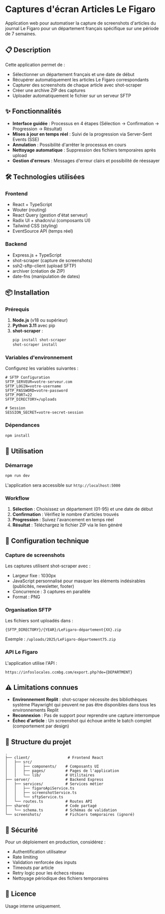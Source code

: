# Captures d'écran Articles Le Figaro

Application web pour automatiser la capture de screenshots d'articles du journal Le Figaro pour un département français spécifique sur une période de 7 semaines.

## 📋 Description

Cette application permet de :
- Sélectionner un département français et une date de début
- Récupérer automatiquement les articles Le Figaro correspondants
- Capturer des screenshots de chaque article avec shot-scraper
- Créer une archive ZIP des captures
- Uploader automatiquement le fichier sur un serveur SFTP

## ✨ Fonctionnalités

- **Interface guidée** : Processus en 4 étapes (Sélection → Confirmation → Progression → Résultat)
- **Mises à jour en temps réel** : Suivi de la progression via Server-Sent Events (SSE)
- **Annulation** : Possibilité d'arrêter le processus en cours
- **Nettoyage automatique** : Suppression des fichiers temporaires après upload
- **Gestion d'erreurs** : Messages d'erreur clairs et possibilité de réessayer

## 🛠️ Technologies utilisées

### Frontend
- React + TypeScript
- Wouter (routing)
- React Query (gestion d'état serveur)
- Radix UI + shadcn/ui (composants UI)
- Tailwind CSS (styling)
- EventSource API (temps réel)

### Backend
- Express.js + TypeScript
- shot-scraper (capture de screenshots)
- ssh2-sftp-client (upload SFTP)
- archiver (création de ZIP)
- date-fns (manipulation de dates)

## 📦 Installation

### Prérequis

1. **Node.js** (v18 ou supérieur)
2. **Python 3.11** avec pip
3. **shot-scraper** :
   ```bash
   pip install shot-scraper
   shot-scraper install
   ```

### Variables d'environnement

Configurez les variables suivantes :

```env
# SFTP Configuration
SFTP_SERVEUR=votre-serveur.com
SFTP_LOGIN=votre-username
SFTP_PASSWORD=votre-password
SFTP_PORT=22
SFTP_DIRECTORY=/uploads

# Session
SESSION_SECRET=votre-secret-session
```

### Dépendances

```bash
npm install
```

## 🚀 Utilisation

### Démarrage

```bash
npm run dev
```

L'application sera accessible sur `http://localhost:5000`

### Workflow

1. **Sélection** : Choisissez un département (01-95) et une date de début
2. **Confirmation** : Vérifiez le nombre d'articles trouvés
3. **Progression** : Suivez l'avancement en temps réel
4. **Résultat** : Téléchargez le fichier ZIP via le lien généré

## 🔧 Configuration technique

### Capture de screenshots

Les captures utilisent shot-scraper avec :
- Largeur fixe : 1030px
- JavaScript personnalisé pour masquer les éléments indésirables (publicités, newsletter, footer)
- Concurrence : 3 captures en parallèle
- Format : PNG

### Organisation SFTP

Les fichiers sont uploadés dans :
```
{SFTP_DIRECTORY}/{YEAR}/LeFigaro-département{XX}.zip
```

Exemple : `/uploads/2025/LeFigaro-département75.zip`

### API Le Figaro

L'application utilise l'API :
```
https://infoslocales.ccmbg.com/export.php?de={DEPARTMENT}
```

## ⚠️ Limitations connues

- **Environnement Replit** : shot-scraper nécessite des bibliothèques système Playwright qui peuvent ne pas être disponibles dans tous les environnements Replit
- **Reconnexion** : Pas de support pour reprendre une capture interrompue
- **Échec d'article** : Un screenshot qui échoue arrête le batch complet (comportement par design)

## 📁 Structure du projet

```
.
├── client/                 # Frontend React
│   ├── src/
│   │   ├── components/    # Composants UI
│   │   ├── pages/         # Pages de l'application
│   │   └── lib/           # Utilitaires
├── server/                # Backend Express
│   ├── services/          # Services métier
│   │   ├── figaroApiService.ts
│   │   ├── screenshotService.ts
│   │   └── sftpService.ts
│   └── routes.ts          # Routes API
├── shared/                # Code partagé
│   └── schema.ts          # Schémas de validation
└── screenshots/           # Fichiers temporaires (ignoré)
```

## 🔐 Sécurité

Pour un déploiement en production, considérez :
- Authentification utilisateur
- Rate limiting
- Validation renforcée des inputs
- Timeouts par article
- Retry logic pour les échecs réseau
- Nettoyage périodique des fichiers temporaires

## 📄 Licence

Usage interne uniquement.
